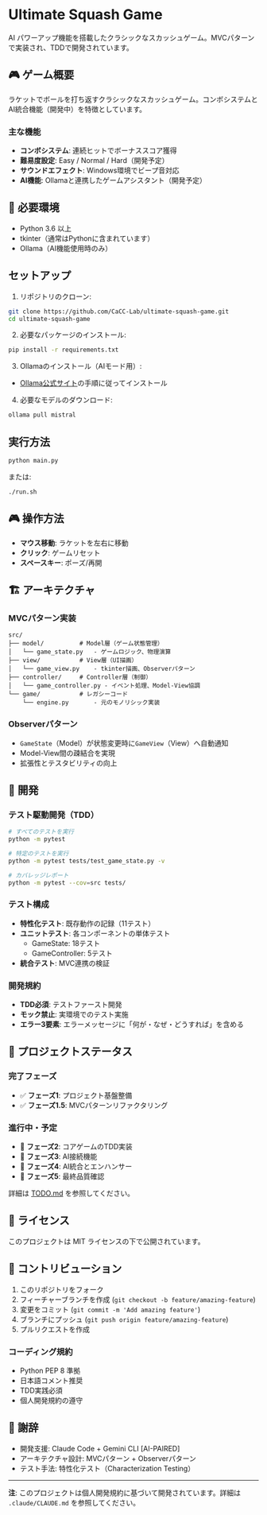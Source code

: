 # Ultimate Squash Game

AI パワーアップ機能を搭載したクラシックなスカッシュゲーム。MVCパターンで実装され、TDDで開発されています。

## 🎮 ゲーム概要

ラケットでボールを打ち返すクラシックなスカッシュゲーム。コンボシステムとAI統合機能（開発中）を特徴としています。

### 主な機能
- **コンボシステム**: 連続ヒットでボーナススコア獲得
- **難易度設定**: Easy / Normal / Hard（開発予定）
- **サウンドエフェクト**: Windows環境でビープ音対応
- **AI機能**: Ollamaと連携したゲームアシスタント（開発予定）

## 🚀 必要環境

- Python 3.6 以上
- tkinter（通常はPythonに含まれています）
- Ollama（AI機能使用時のみ）

## セットアップ

1. リポジトリのクローン:
```bash
git clone https://github.com/CaCC-Lab/ultimate-squash-game.git
cd ultimate-squash-game
```

2. 必要なパッケージのインストール:
```bash
pip install -r requirements.txt
```

3. Ollamaのインストール（AIモード用）:
- [Ollama公式サイト](https://ollama.ai/)の手順に従ってインストール

4. 必要なモデルのダウンロード:
```bash
ollama pull mistral
```

## 実行方法

```bash
python main.py
```

または:

```bash
./run.sh
```

## 🎮 操作方法

- **マウス移動**: ラケットを左右に移動
- **クリック**: ゲームリセット
- **スペースキー**: ポーズ/再開

## 🏗️ アーキテクチャ

### MVCパターン実装

```
src/
├── model/          # Model層（ゲーム状態管理）
│   └── game_state.py   - ゲームロジック、物理演算
├── view/           # View層（UI描画）
│   └── game_view.py    - tkinter描画、Observerパターン
├── controller/     # Controller層（制御）
│   └── game_controller.py - イベント処理、Model-View協調
└── game/           # レガシーコード
    └── engine.py       - 元のモノリシック実装
```

### Observerパターン
- `GameState`（Model）が状態変更時に`GameView`（View）へ自動通知
- Model-View間の疎結合を実現
- 拡張性とテスタビリティの向上

## 🧪 開発

### テスト駆動開発（TDD）

```bash
# すべてのテストを実行
python -m pytest

# 特定のテストを実行
python -m pytest tests/test_game_state.py -v

# カバレッジレポート
python -m pytest --cov=src tests/
```

### テスト構成
- **特性化テスト**: 既存動作の記録（11テスト）
- **ユニットテスト**: 各コンポーネントの単体テスト
  - GameState: 18テスト
  - GameController: 5テスト
- **統合テスト**: MVC連携の検証

### 開発規約
- **TDD必須**: テストファースト開発
- **モック禁止**: 実環境でのテスト実施
- **エラー3要素**: エラーメッセージに「何が・なぜ・どうすれば」を含める

## 🎯 プロジェクトステータス

### 完了フェーズ
- ✅ **フェーズ1**: プロジェクト基盤整備
- ✅ **フェーズ1.5**: MVCパターンリファクタリング

### 進行中・予定
- 🔄 **フェーズ2**: コアゲームのTDD実装
- 📅 **フェーズ3**: AI接続機能
- 📅 **フェーズ4**: AI統合とエンハンサー
- 📅 **フェーズ5**: 最終品質確認

詳細は [TODO.md](TODO.md) を参照してください。

## 📝 ライセンス

このプロジェクトは MIT ライセンスの下で公開されています。

## 🤝 コントリビューション

1. このリポジトリをフォーク
2. フィーチャーブランチを作成 (`git checkout -b feature/amazing-feature`)
3. 変更をコミット (`git commit -m 'Add amazing feature'`)
4. ブランチにプッシュ (`git push origin feature/amazing-feature`)
5. プルリクエストを作成

### コーディング規約
- Python PEP 8 準拠
- 日本語コメント推奨
- TDD実践必須
- 個人開発規約の遵守

## 🙏 謝辞

- 開発支援: Claude Code + Gemini CLI [AI-PAIRED]
- アーキテクチャ設計: MVCパターン + Observerパターン
- テスト手法: 特性化テスト（Characterization Testing）

---

**注**: このプロジェクトは個人開発規約に基づいて開発されています。詳細は `.claude/CLAUDE.md` を参照してください。